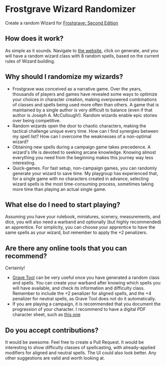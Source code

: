 # Frostgrave Wizard Randomizer
Create a random Wizard for [Frostgrave: Second Edition](https://www.josephamccullough.com/frostgrave/)

## How does it work?
As simple as it sounds. Navigate to [the website](https://piartz.github.io/frostgrave-wizard-randomizer/), click on generate, and you will have a random wizard class with 8 random spells, based on the current rules of Wizard building.

## Why should I randomize my wizards?
* Frostgrave was conceived as a narrative game. Over the years, thousands of players and games have revealed some ways to optimize your choices in character creation, making overpowered combinations of classes and spells being used more often than others. A game that is maintained by a single author is very difficult to balance (even if that author is Joseph A. McCullough!). Random wizards enable epic stories over being competitive. 
* Random wizards open the door to chaotic characters, making the tactical challenge unique every time. How can I find synergies between my spell list? How can I overcome the weaknesses of a non-optimal wizard?
* Obtaining new spells during a campaign game takes precedence. A wizard's life is devoted to seeking arcane knowledge. Knowing almost everything you need from the beginning makes this journey way less interesting. 
* Quick-games. For fast setup, non-campaign games, you can randomly generate your wizard to save time. My playgroup has experienced that, for a single game with no characters created in advance, selecting wizard spells is the most time-consuming process, sometimes taking more time than playing an actual single game.

## What else do I need to start playing?
Assuming you have your rulebook, miniatures, scenery, measurements, and dice, you will also need a warband and optionally (but highly recommended) an apprentice. For simplicity, you can choose your apprentice to have the same spells as your wizard, but remember to apply the +2 penalizers. 

## Are there any online tools that you can recommend?
Certainly! 
* [Grave Tool](https://www.gravetool.com/) can be very useful once you have generated a random class and spells. You can create your warband after knowing which spells you will have available, and check its information and difficulty class. Remember to include the +2 penalizer for aligned spells, and the +4 penalizer for neutral spells, as Grave Tool does not do it automatically. 
* If you are playing a campaign, it is recommended that you document the progression of your character. I recommend to have a digital PDF character sheet, such as [this one](https://www.ospreypublishing.com/media/2urpdqrz/frostgrave-warband-sheet-v2.pdf)

## Do you accept contributions?
It would be awesome. Feel free to create a Pull Request. It would be interesting to show difficulty classes of spellcasting, with already-applied modifiers for aligned and neutral spells. The UI could also look better. Any other suggestions are valid and worth looking at. 
